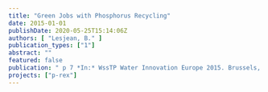 ```yaml
---
title: "Green Jobs with Phosphorus Recycling"
date: 2015-01-01
publishDate: 2020-05-25T15:14:06Z
authors: [ "Lesjean, B." ]
publication_types: ["1"]
abstract: ""
featured: false
publication: " p 7 *In:* WssTP Water Innovation Europe 2015. Brussels, Belgium. 24-26 June 2015"
projects: ["p-rex"]
---
```



